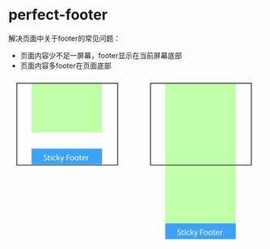 # perfect-footer

解决页面中关于footer的常见问题：
- 页面内容少不足一屏幕，footer显示在当前屏幕底部
- 页面内容多footer在页面底部


![](./sticky-footer.png)



